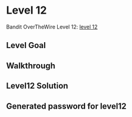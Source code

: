 # Level 12

Bandit OverTheWire Level 12: [level 12](https://overthewire.org/wargames/bandit/bandit12.html)

## **Level Goal**


## **Walkthrough**


## **Level12 Solution**


## **Generated password for level12**

